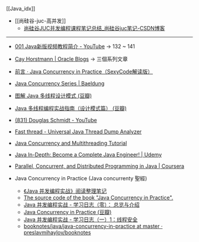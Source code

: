 [[Java_idx]]

- [[尚硅谷-juc-高并发]]
	- [尚硅谷JUC并发编程课程笔记总结\_尚硅谷juc笔记-CSDN博客](https://blog.csdn.net/qq_59366033/article/details/132391455)




---


- [001 Java新版视频教程简介 - YouTube](https://www.youtube.com/watch?v=FMuvl_QadCU&list=PLmOn9nNkQxJG_AbAUeyAPH3fO0i_APAM9) -> 132 ~ 141

- [Cay Horstmann | Oracle Blogs](https://blogs.oracle.com/authors/cay-s.-horstmann) -> 三個系列文章
- [前言 · Java Concurrency in Practice（SexyCode解读版）](https://hzy38324.gitbooks.io/java-concurrency-in-practice/content/)
- [Java Concurrency Series | Baeldung](https://www.baeldung.com/java-concurrency)
- [图解 Java 多线程设计模式 (豆瓣)](https://book.douban.com/subject/27116724/)
- [Java 多线程编程实战指南（设计模式篇） (豆瓣)](https://book.douban.com/subject/26642317/)
- [(831) Douglas Schmidt - YouTube](https://www.youtube.com/c/DouglasSchmidt)
- [Fast thread - Universal Java Thread Dump Analyzer](https://blog.fastthread.io/)
- [Java Concurrency and Multithreading Tutorial](https://jenkov.com/tutorials/java-concurrency/index.html)
- [Java In-Depth: Become a Complete Java Engineer! | Udemy](https://www.udemy.com/course/java-in-depth-become-a-complete-java-engineer/?couponCode=2HENRY44)
- [Parallel, Concurrent, and Distributed Programming in Java | Coursera](https://www.coursera.org/specializations/pcdp)
- Java Concurrency in Practice (Java concurrenty 聖經)
	- [《Java 并发编程实战》阅读整理笔记](https://github.com/TangBean/Java-Concurrency-in-Practice?tab=readme-ov-file)
	- [The source code of the book "Java Concurrency in Practice".](https://github.com/wuyichen24/java-concurrency-in-practice)
	- [Java 并发编程实战 - 学习日志（零）： 总览与介绍](https://waltyou.github.io/Java-Concurrency-In-Practice-0-Overview/)
	- [Java Concurrency in Practice (豆瓣)](https://book.douban.com/subject/1888733/)
	- [Java 并发编程实战 - 学习日志（一）1：线程安全](https://waltyou.github.io/Java-Concurrency-In-Practice-1-Fundamental-1-ThreadSafe/)
	- [booknotes/java/java-concurrency-in-practice at master · preslavmihaylov/booknotes](https://github.com/preslavmihaylov/booknotes/tree/master/java/java-concurrency-in-practice)